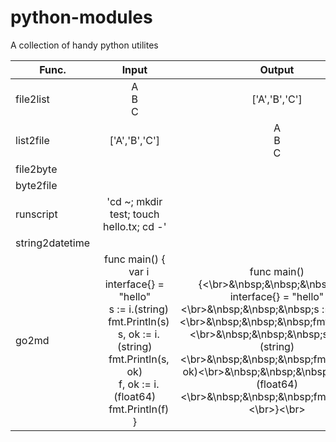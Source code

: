 # python-modules
A collection of handy python utilites

Func.|Input|Output
-----|:-----:|:-----:
file2list|A<br>B<br>C|['A','B','C']
list2file|['A','B','C']|A<br>B<br>C
file2byte||
byte2file||
runscript|'cd ~; mkdir test; touch hello.tx; cd -'|
string2datetime||
go2md|func main() {<br>&nbsp;&nbsp;&nbsp;var i interface{} = "hello"<br>&nbsp;&nbsp;&nbsp;s := i.(string)<br>&nbsp;&nbsp;&nbsp;fmt.Println(s)<br>&nbsp;&nbsp;&nbsp;s, ok := i.(string)<br>&nbsp;&nbsp;&nbsp;fmt.Println(s, ok)<br>&nbsp;&nbsp;&nbsp;f, ok := i.(float64)<br>&nbsp;&nbsp;&nbsp;fmt.Println(f)<br>}<br>|func main() {<\br>&\nbsp;&\nbsp;&\nbsp;var i interface{} = "hello"<\br>&\nbsp;&\nbsp;&\nbsp;s := i.(string)<\br>&\nbsp;&\nbsp;&\nbsp;fmt.Println(s)<\br>&\nbsp;&\nbsp;&\nbsp;s, ok := i.(string)<\br>&\nbsp;&\nbsp;&\nbsp;fmt.Println(s, ok)<\br>&\nbsp;&\nbsp;&\nbsp;f, ok := i.(float64)<\br>&\nbsp;&\nbsp;&\nbsp;fmt.Println(f)<\br>}<\br>
